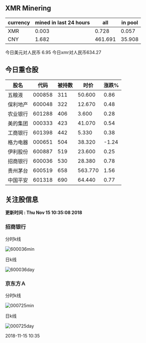 ## XMR Minering

|currency|mined in last 24 hours|all|in pool|
|---|---|---|---|
|XMR|0.003|0.728|0.057|
|CNY|1.682|461.691|35.908|

今日美元对人民币 6.95	今日xmr对人民币634.27


## 今日重仓股 

|股名|代码|被持数|时价|涨跌%|
|---|---|---|---|---|
|五粮液|000858|311|50.600|0.86|
|保利地产|600048|322|12.670|0.48|
|农业银行|601288|406|3.600|0.28|
|美的集团|000333|423|41.070|0.54|
|工商银行|601398|442|5.330|0.38|
|格力电器|000651|504|38.320|-1.24|
|伊利股份|600887|519|23.600|0.25|
|招商银行|600036|530|28.380|0.78|
|贵州茅台|600519|658|563.770|1.56|
|中国平安|601318|690|64.440|0.77|

## 关注股信息
**更新时间 : Thu Nov 15 10:35:08 2018**
### 招商银行 
分时k线

![600036min](http://image.sinajs.cn/newchart/min/n/sh600036.gif)

日k线

![600036day](http://image.sinajs.cn/newchart/daily/n/sh600036.gif)

### 京东方Ａ 
分时k线

![000725min](http://image.sinajs.cn/newchart/min/n/sz000725.gif)

日k线

![000725day](http://image.sinajs.cn/newchart/daily/n/sz000725.gif)

2018-11-15 10:35